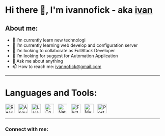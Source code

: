 # Hi there 👋, I'm ivannofick - aka [ivan](https://www.linkedin.com/in/ivannofick-ad-ha-nugraha-47250b173/)

## About me:
- 🔭 I’m currently learn new technologi
- 🌱 I’m currently learning web develop and configuration server
- 👯 I’m looking to collaborate as FullStack Developer
- 🤔 I’m looking for suggest for Automation Application
- 💬 Ask me about anything
- 📫 How to reach me: ivannofick@gmail.com

---

# Languages and Tools:

[<img align="left" alt="ReactJs" width="30px" src="https://upload.wikimedia.org/wikipedia/commons/thumb/a/a7/React-icon.svg/440px-React-icon.svg.png" style="padding-right:10px;" />][webdev]
[<img align="left" alt="Angular" width="30px" src="https://upload.wikimedia.org/wikipedia/commons/thumb/c/cf/Angular_full_color_logo.svg/500px-Angular_full_color_logo.svg.png" style="padding-right:10px;" />][webdev]
[<img align="left" alt="Laravel" width="30px" src="https://laravel.com/img/logomark.min.svg" style="padding-right:10px;" />][webdev]
[<img align="left" alt="Codeigniter 3" width="30px" src="https://www.codeigniter.com/assets/icons/ci-footer.png" style="padding-right:10px;" />][webdev]
[<img align="left" alt="Native Script" width="30px" src="https://upload.wikimedia.org/wikipedia/commons/thumb/8/86/NativeScript_Logo.png/128px-NativeScript_Logo.png" style="padding-right:10px;" />][webdev]
[<img align="left" alt="Flutter" width="30px" src="https://www.eudeka.id/wp-content/uploads/sites/1/2021/04/flutter-logo-sharing-1.png" style="padding-right:10px;" />][webdev]
[<img align="left" alt="MySQL" width="30px" src="https://upload.wikimedia.org/wikipedia/id/a/a9/MySQL.png" style="padding-right:10px;" />][webdev]
[<img align="left" alt="PostgreSQL" width="30px" src="https://www.postgresql.org/media/img/about/press/elephant.png" style="padding-right:10px;" />][webdev]

<br />
<br />

---
### Connect with me:
[webdev]: https://github.com/ivannofick/ivannofick
